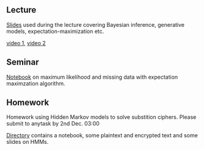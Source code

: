 ## Lecture

[Slides](./week08_em/statistical_modelling.pdf) used during the lecture covering Bayesian inference, generative models, expectation-maximization etc.

[video 1](https://yadi.sk/i/j1zM5M-TGvtG8w), [video 2](https://yadi.sk/i/t7aeEHbKrqBJug)

## Seminar

[Notebook](./week08_em/mle_em_seminar.ipynb) on maximum likelihood and missing data with expectation maximzation algorithm.

## Homework 

Homework using Hidden Markov models to solve substition ciphers. Please submit to anytask by 2nd Dec. 03:00

[Directory](homework) contains a notebook, some plaintext and encrypted text and some slides on HMMs.
